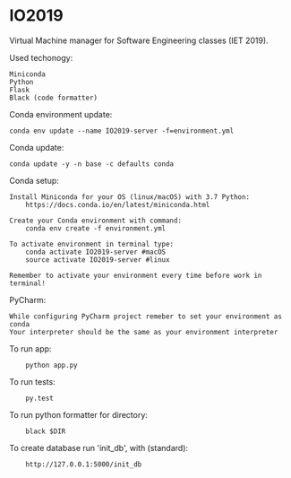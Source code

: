 # IO2019
Virtual Machine manager for Software Engineering classes (IET 2019).

Used techonogy:
    
    Miniconda
    Python
    Flask
    Black (code formatter)


Conda environment update:
    
    conda env update --name IO2019-server -f=environment.yml
    
Conda update:

    conda update -y -n base -c defaults conda

Conda setup:
    
    Install Miniconda for your OS (linux/macOS) with 3.7 Python:
        https://docs.conda.io/en/latest/miniconda.html

    Create your Conda environment with command:
        conda env create -f environment.yml

    To activate environment in terminal type:
        conda activate IO2019-server #macOS
        source activate IO2019-server #linux
    
    Remember to activate your environment every time before work in terminal!
    
    

PyCharm:
    
    While configuring PyCharm project remeber to set your environment as conda
    Your interpreter should be the same as your environment interpreter

To run app: 
        
        python app.py

To run tests: 
        
        py.test

To run python formatter for directory:
        
        black $DIR
        
To create database run 'init_db', with (standard):
        
        http://127.0.0.1:5000/init_db
